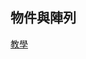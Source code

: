 物件與陣列
--------

[教學](/programming.html)


<!-- Platforms 0 to 8 http://scalingmountlu.com/2013/03/ -->